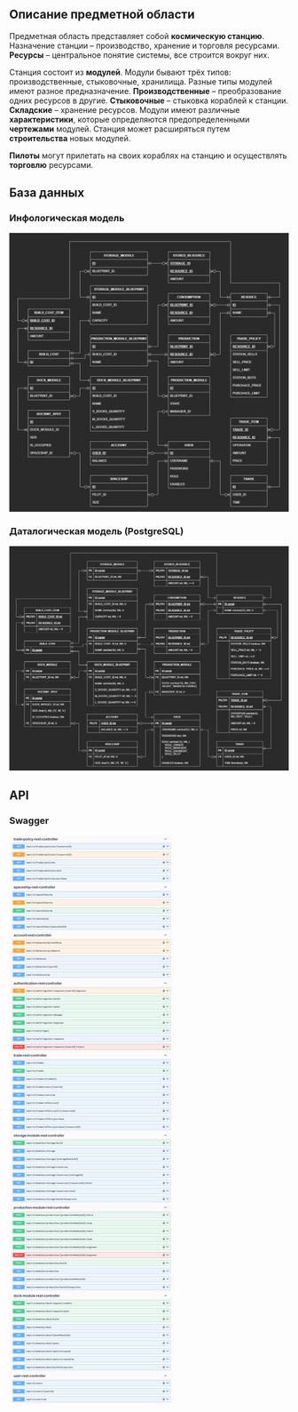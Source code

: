 ## Описание предметной области

Предметная область представляет собой **космическую станцию**. 
Назначение станции – производство, хранение и торговля ресурсами. 
**Ресурсы** – центральное понятие системы, все строится вокруг них.

Станция состоит из **модулей**. 
Модули бывают трёх типов: 
производственные, стыковочные, хранилища. 
Разные типы модулей имеют разное предназначение. 
**Производственные** – преобразование одних ресурсов в другие. 
**Стыковочные** – стыковка кораблей к станции.  
**Складские** – хранение ресурсов.
Модули имеют различные **характеристики**, которые определяются предопределенными **чертежами** модулей.
Станция может расширяться путем **строительства** новых модулей. 

**Пилоты** могут прилетать на своих кораблях на станцию и осуществлять **торговлю** ресурсами.

## База данных

### Инфологическая модель
![infological-model.png](docs/database/infological-model-dark.png)

### Даталогическая модель (PostgreSQL)
![datalogical-model.png](docs/database/datalogical-model-dark.png)

## API

### Swagger
![swagger.png](docs/api/swagger.png)